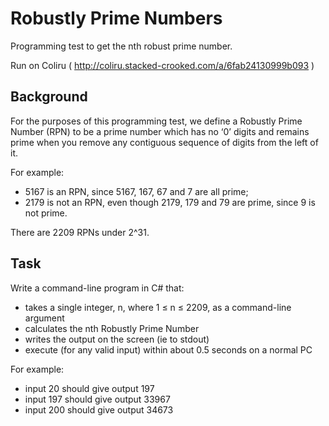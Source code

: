 # Robustly Prime Numbers

Programming test to get the nth robust prime number.

Run on Coliru ( http://coliru.stacked-crooked.com/a/6fab24130999b093 )

## Background
For the purposes of this programming test, we define a Robustly Prime Number (RPN) to be a prime number which has no ‘0’ digits and remains prime when you remove any contiguous sequence of digits from the left of it.

For example:
* 5167 is an RPN, since 5167, 167, 67 and 7 are all prime;
* 2179 is not an RPN, even though 2179, 179 and 79 are prime, since 9 is not prime.

There are 2209 RPNs under 2^31.

## Task
Write a command-line program in C# that:
* takes a single integer, n, where 1 ≤ n ≤ 2209, as a command-line argument
* calculates the nth Robustly Prime Number
* writes the output on the screen (ie to stdout)
* execute (for any valid input) within about 0.5 seconds on a normal PC

For example:
* input 20 should give output 197
* input 197 should give output 33967
* input 200 should give output 34673

